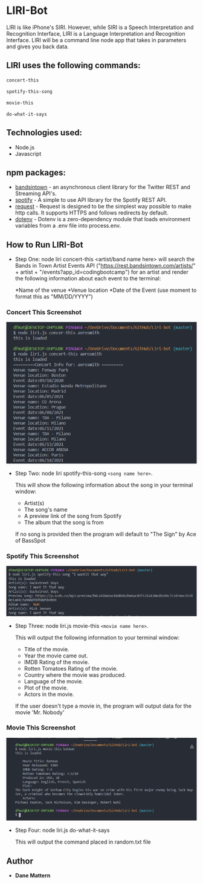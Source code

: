 # LIRI-Bot
LIRI is like iPhone's SIRI. However, while SIRI is a Speech Interpretation and Recognition Interface, LIRI is a Language Interpretation and Recognition Interface. LIRI will be a command line node app that takes in parameters and gives you back data.

## LIRI uses the following commands:
```
concert-this
```
```
spotify-this-song
```
```
movie-this
```
```
do-what-it-says
```

## Technologies used:

* Node.js
* Javascript

## npm packages: 
* [bandsintown](https://www.npmjs.com/package/twitter) - an asynchronous client library for the Twitter REST and Streaming API's.
* [spotify](https://www.npmjs.com/package/node-spotify-api) - A simple to use API library for the Spotify REST API.
* [request](https://www.npmjs.com/package/request) - Request is designed to be the simplest way possible to make http calls. It supports HTTPS and follows redirects by default.
* [dotenv](https://www.npmjs.com/package/dotenv) - Dotenv is a zero-dependency module that loads environment variables from a .env file into process.env.

## How to Run LIRI-Bot

* Step One: node liri concert-this <artist/band name here>  will search the Bands in Town Artist Events API ("https://rest.bandsintown.com/artists/" + artist + "/events?app_id=codingbootcamp") for an artist and render the following information about each event to the terminal:

	*Name of the venue
	*Venue location
	*Date of the Event (use moment to format this as "MM/DD/YYYY")
	
### Concert This Screenshot
	
![Concert This](https://github.com/dfmattern/Liri/blob/master/screenshot/concert%20this.PNG)

* Step Two: node liri spotify-this-song ```<song name here>```.
	
	This will show the following information about the song in your terminal window: 
	* Artist(s) 
	* The song's name 
	* A preview link of the song from Spotify 
	* The album that the song is from

	If no song is provided then the program will default to
	"The Sign" by Ace of BassSpot
	
### Spotify This Screenshot

![Spotify This](https://github.com/dfmattern/Liri/blob/master/screenshot/spotify.PNG)

* Step Three: node liri.js movie-this ```<movie name here>```.
	
	This will output the following information to your terminal window:
	 * Title of the movie.
 	 * Year the movie came out.
 	 * IMDB Rating of the movie.
 	 * Rotten Tomatoes Rating of the movie.
 	 * Country where the movie was produced.
 	 * Language of the movie.
 	 * Plot of the movie.
 	 * Actors in the movie.
	
	If the user doesn't type a movie in, the program will output data for the movie 'Mr. Nobody'
	
### Movie This Screenshot

![Movie This](https://github.com/dfmattern/Liri/blob/master/screenshot/movie%20this.PNG)

* Step Four: node liri.js do-what-it-says

	This will output the command placed in random.txt file

## Author
* **Dane Mattern** 

